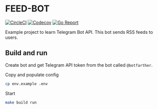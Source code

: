 # FEED-BOT

[![CircleCI](https://circleci.com/gh/tetafro/feed-bot.svg?style=shield)](https://circleci.com/gh/tetafro/feed-bot)
[![Codecov](https://codecov.io/gh/tetafro/feed-bot/branch/master/graph/badge.svg)](https://codecov.io/gh/tetafro/feed-bot)
[![Go Report](https://goreportcard.com/badge/github.com/tetafro/feed-bot)](https://goreportcard.com/report/github.com/tetafro/feed-bot)

Example project to learn Telegram Bot API. This bot sends RSS feeds
to users.

## Build and run

Create bot and get Telegram API token from the bot called `@botfarther`.

Copy and populate config
```sh
cp env.example .env
```

Start
```sh
make build run
```
